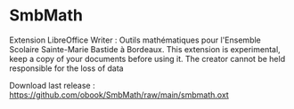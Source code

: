 # SmbMath
Extension LibreOffice Writer : Outils mathématiques pour l'Ensemble Scolaire Sainte-Marie Bastide à Bordeaux.
This extension is experimental, keep a copy of your documents before using it. The creator cannot be held responsible for the loss of data

Download last release : https://github.com/obook/SmbMath/raw/main/smbmath.oxt
